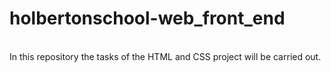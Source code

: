<h1>holbertonschool-web_front_end</h1>
<br>
In this repository the tasks of the HTML and CSS project will be carried out.
